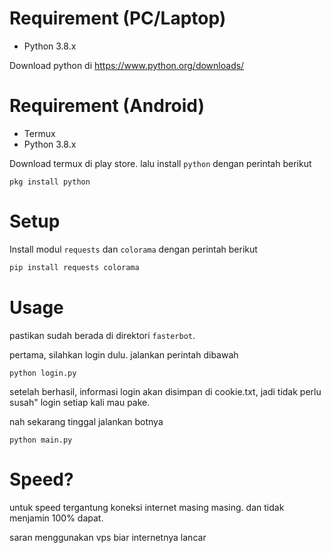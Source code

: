 # Requirement (PC/Laptop)
- Python 3.8.x

Download python di https://www.python.org/downloads/
# Requirement (Android)
- Termux
- Python 3.8.x

Download termux di play store. lalu install `python` dengan perintah berikut
```
pkg install python
```
# Setup
Install modul `requests` dan `colorama` dengan perintah berikut
```sh
pip install requests colorama
```
# Usage
pastikan sudah berada di direktori `fasterbot`.

pertama, silahkan login dulu. jalankan perintah dibawah
```
python login.py
```
setelah berhasil, informasi login akan disimpan di cookie.txt, jadi tidak perlu susah" login setiap kali mau pake.

nah sekarang tinggal jalankan botnya
```
python main.py
```
# Speed?
untuk speed tergantung koneksi internet masing masing.
dan tidak menjamin 100% dapat.

saran menggunakan vps biar internetnya lancar
